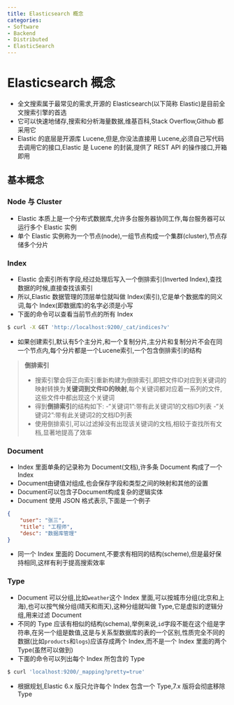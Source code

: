 ```yaml
---
title: Elasticsearch 概念
categories:
- Software
- Backend
- Distributed
- ElasticSearch
---
```

# Elasticsearch 概念

- 全文搜索属于最常见的需求,开源的 Elasticsearch(以下简称 Elastic)是目前全文搜索引擎的首选
- 它可以快速地储存,搜索和分析海量数据,维基百科,Stack Overflow,Github 都采用它
- Elastic 的底层是开源库 Lucene,但是,你没法直接用 Lucene,必须自己写代码去调用它的接口,Elastic 是 Lucene 的封装,提供了 REST API 的操作接口,开箱即用

## 基本概念

### Node 与 Cluster

- Elastic 本质上是一个分布式数据库,允许多台服务器协同工作,每台服务器可以运行多个 Elastic 实例
- 单个 Elastic 实例称为一个节点(node),一组节点构成一个集群(cluster),节点存储多个分片

### Index

- Elastic 会索引所有字段,经过处理后写入一个倒排索引(Inverted Index),查找数据的时候,直接查找该索引
- 所以,Elastic 数据管理的顶层单位就叫做 Index(索引),它是单个数据库的同义词,每个 Index(即数据库)的名字必须是小写
- 下面的命令可以查看当前节点的所有 Index

```bash
$ curl -X GET 'http://localhost:9200/_cat/indices?v'
```

- 如果创建索引,默认有5个主分片,和一个复制分片,主分片和复制分片不会在同一个节点内,每个分片都是一个Lucene索引,一个包含倒排索引的结构

> **倒排索引**
>
> - 搜索引擎会将正向索引重新构建为倒排索引,即把文件ID对应到关键词的映射转换为**关键词到文件ID的映射**,每个关键词都对应着一系列的文件,这些文件中都出现这个关键词
> - 得到**倒排索引**的结构如下:
>     -“关键词1”:带有此关键词1的文档ID列表
>     -“关键词2”:带有此关键词2的文档ID列表
> - 使用倒排索引,可以过滤掉没有出现该关键词的文档,相较于查找所有文档,显著地提高了效率

### Document

- Index 里面单条的记录称为 Document(文档),许多条 Document 构成了一个 Index
- Document由键值对组成,也会保存字段和类型之间的映射和其他的设置
- Document可以包含子Document构成复杂的逻辑实体
- Document 使用 JSON 格式表示,下面是一个例子

```json
{
    "user": "张三",
    "title": "工程师",
    "desc": "数据库管理"
}
```

- 同一个 Index 里面的 Document,不要求有相同的结构(scheme),但是最好保持相同,这样有利于提高搜索效率

### Type

- Document 可以分组,比如`weather`这个 Index 里面,可以按城市分组(北京和上海),也可以按气候分组(晴天和雨天),这种分组就叫做 Type,它是虚拟的逻辑分组,用来过滤 Document
- 不同的 Type 应该有相似的结构(schema),举例来说,`id`字段不能在这个组是字符串,在另一个组是数值,这是与关系型数据库的表的一个区别,性质完全不同的数据(比如`products`和`logs`)应该存成两个 Index,而不是一个 Index 里面的两个 Type(虽然可以做到)
- 下面的命令可以列出每个 Index 所包含的 Type

```bash
$ curl 'localhost:9200/_mapping?pretty=true'
```

- 根据规划,Elastic 6.x 版只允许每个 Index 包含一个 Type,7.x 版将会彻底移除 Type

